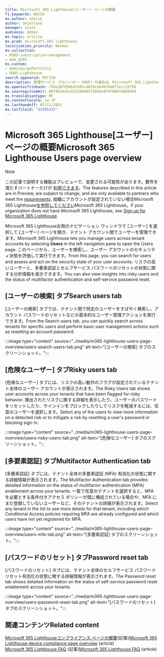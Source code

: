 ```yaml
---
title: Microsoft 365 Lighthouse[ユーザー] ページの概要
f1.keywords: NOCSH
ms.author: sharik
author: SKjerland
manager: scotv
audience: Admin
ms.topic: article
ms.prod: microsoft-365-lighthouse
localization_priority: Normal
ms.collection:
- M365-subscription-management
- Adm_O365
ms.custom:
- AdminSurgePortfolio
- M365-Lighthouse
search.appverid: MET150
description: 管理サービス プロバイダー (MSP) の場合は、Microsoft 365 Lighthouseユーザー ページについて説明します。
ms.openlocfilehash: 795e387850bd2945c4019cbb467de87fecc15f86
ms.sourcegitcommit: 00f001019c653269d85718d410f970887d904304
ms.translationtype: MT
ms.contentlocale: ja-JP
ms.lasthandoff: 07/12/2021
ms.locfileid: "53395315"
---
```

# <a name="microsoft-365-lighthouse-users-page-overview"></a><span data-ttu-id="98aae-103">Microsoft 365 Lighthouse[ユーザー] ページの概要</span><span class="sxs-lookup"><span data-stu-id="98aae-103">Microsoft 365 Lighthouse Users page overview</span></span> 

> [!NOTE]
> <span data-ttu-id="98aae-104">この記事で説明する機能はプレビューで、変更される可能性があります。要件を満たすパートナーだけが [利用できます](m365-lighthouse-requirements.md)。</span><span class="sxs-lookup"><span data-stu-id="98aae-104">The features described in this article are in Preview, are subject to change, and are only available to partners who meet the [requirements](m365-lighthouse-requirements.md).</span></span> <span data-ttu-id="98aae-105">組織にアカウントが設定されていない場合Microsoft 365 Lighthouse[を参照してください](m365-lighthouse-sign-up.md)Microsoft 365 Lighthouse。</span><span class="sxs-lookup"><span data-stu-id="98aae-105">If your organization does not have Microsoft 365 Lighthouse, see [Sign up for Microsoft 365 Lighthouse](m365-lighthouse-sign-up.md).</span></span>

<span data-ttu-id="98aae-106">Microsoft 365 Lighthouse左側のナビゲーション ウィンドウで [ユーザー] を選択して [ユーザー] ページを開き、テナント アカウント間でユーザーを管理できます。</span><span class="sxs-lookup"><span data-stu-id="98aae-106">Microsoft 365 Lighthouse lets you manage users across tenant accounts by selecting **Users** in the left navigation pane to open the Users page.</span></span> <span data-ttu-id="98aae-107">このページから、ユーザーを検索し、ユーザー アカウントのセキュリティ状態を評価して実行できます。</span><span class="sxs-lookup"><span data-stu-id="98aae-107">From this page, you can search for users and assess and act on the security state of your user accounts.</span></span> <span data-ttu-id="98aae-108">リスクの高いユーザーと、多要素認証とセルフサービス パスワードのリセットの状態に関する分析情報を表示できます。</span><span class="sxs-lookup"><span data-stu-id="98aae-108">You can also view insights into risky users and the status of multifactor authentication and self-service password reset.</span></span>  
  
## <a name="search-users-tab"></a><span data-ttu-id="98aae-109">[ユーザーの検索] タブ</span><span class="sxs-lookup"><span data-stu-id="98aae-109">Search users tab</span></span>  
  
<span data-ttu-id="98aae-110">[ユーザーの検索] タブでは、テナント間で特定のユーザーをすばやく検索し、アカウント パスワードのリセットなどの基本的なユーザー管理アクションを実行できます。</span><span class="sxs-lookup"><span data-stu-id="98aae-110">From the Search users tab, you can quickly search across tenants for specific users and perform basic user management actions such as resetting an account password.</span></span>

:::image type="content" source="../media/m365-lighthouse-users-page-overview/users-search-users-tab.png" alt-text="[ユーザーの検索] タブのスクリーンショット。":::

## <a name="risky-users-tab"></a><span data-ttu-id="98aae-112">[危険なユーザー] タブ</span><span class="sxs-lookup"><span data-stu-id="98aae-112">Risky users tab</span></span>

<span data-ttu-id="98aae-113">[危険なユーザー] タブには、リスクの高い動作のフラグが設定されているテナント全体のユーザー アカウントが表示されます。</span><span class="sxs-lookup"><span data-stu-id="98aae-113">The Risky Users tab shows user accounts across your tenants that have been flagged for risky behavior.</span></span> <span data-ttu-id="98aae-114">検出されたリスクに関する詳細を表示したり、ユーザーのパスワードをリセットしたり、サインインをブロックしたりしてリスクを軽減するには、任意のユーザーを選択します。</span><span class="sxs-lookup"><span data-stu-id="98aae-114">Select any of the users to view more information on a detected risk or to mitigate a risk by resetting a user's password or blocking sign-in.</span></span>

:::image type="content" source="../media/m365-lighthouse-users-page-overview/users-risky-users-tab.png" alt-text="[危険なユーザー] タブのスクリーンショット。":::

## <a name="multifactor-authentication-tab"></a><span data-ttu-id="98aae-116">[多要素認証] タブ</span><span class="sxs-lookup"><span data-stu-id="98aae-116">Multifactor Authentication tab</span></span>

<span data-ttu-id="98aae-117">[多要素認証] タブには、テナント全体の多要素認証 (MFA) 有効化の状態に関する詳細情報が表示されます。</span><span class="sxs-lookup"><span data-stu-id="98aae-117">The Multifactor Authentication tab provides detailed information on the status of multifactor authentication (MFA) enablement across your tenants.</span></span> <span data-ttu-id="98aae-118">一覧で任意のテナントを選択すると、MFA を必要とする条件付きアクセス ポリシーが既に構成されている場合や、MFA にまだ登録していないユーザーなど、そのテナントの詳細が表示されます。</span><span class="sxs-lookup"><span data-stu-id="98aae-118">Select any tenant in the list to see more details for that tenant, including which Conditional Access policies requiring MFA are already configured and which users have not yet registered for MFA.</span></span>

:::image type="content" source="../media/m365-lighthouse-users-page-overview/users-mfa-tab.png" alt-text="[多要素認証] タブのスクリーンショット。":::

## <a name="password-reset-tab"></a><span data-ttu-id="98aae-120">[パスワードのリセット] タブ</span><span class="sxs-lookup"><span data-stu-id="98aae-120">Password reset tab</span></span>

<span data-ttu-id="98aae-121">[パスワードのリセット] タブには、テナント全体のセルフサービス パスワードリセット有効化の状態に関する詳細情報が表示されます。</span><span class="sxs-lookup"><span data-stu-id="98aae-121">The Password reset tab shows detailed information on the status of self-service password reset enablement across your tenants.</span></span>

:::image type="content" source="../media/m365-lighthouse-users-page-overview/users-password-reset-tab.png" alt-text="[パスワードのリセット] タブのスクリーンショット。":::

## <a name="related-content"></a><span data-ttu-id="98aae-123">関連コンテンツ</span><span class="sxs-lookup"><span data-stu-id="98aae-123">Related content</span></span>

<span data-ttu-id="98aae-124">[Microsoft 365 Lighthouseコンプライアンス ページの概要](m365-lighthouse-device-compliance-page-overview.md)(記事)</span><span class="sxs-lookup"><span data-stu-id="98aae-124">[Microsoft 365 Lighthouse device compliance page overview](m365-lighthouse-device-compliance-page-overview.md) (article)</span></span>\
<span data-ttu-id="98aae-125">[Microsoft 365 Lighthouse FAQ](m365-lighthouse-faq.yml) (記事)</span><span class="sxs-lookup"><span data-stu-id="98aae-125">[Microsoft 365 Lighthouse FAQ](m365-lighthouse-faq.yml) (article)</span></span>
